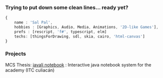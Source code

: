 ### Trying to put down some clean lines... ready yet?

```ts
{
    name : 'Sal Pal',
    hobbies : [Graphics, Audio, Media, Animations, '2D-like Games'],
    prefs : [rescript, 'f#', typescript, elm]
    techs: [thingsForDrawing, sdl, skia, cairo, 'html-canvas']
}
```
### Projects

MCS Thesis: [javali notebook](https://www.youtube.com/watch?v=SmprxYB86mg) : Interactive java notebook system for the academy (ITC culiacán)
